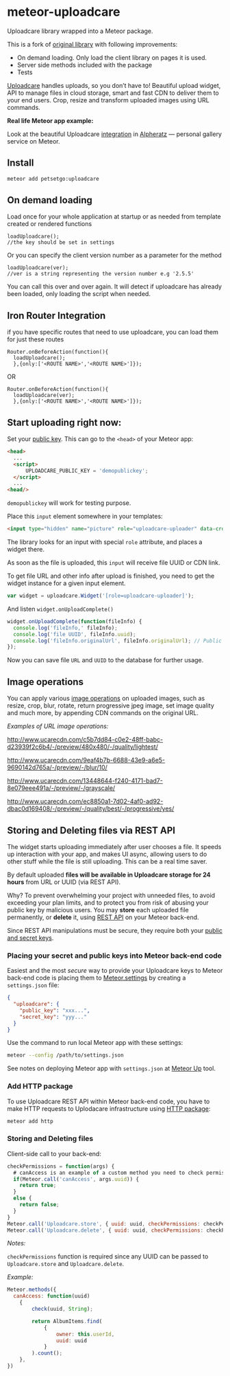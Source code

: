 # meteor-uploadcare

Uploadcare library wrapped into a Meteor package.

This is a fork of [original library](https://github.com/MaximDubrovin/meteor-uploadcare) with following improvements:

- On demand loading. Only load the client library on pages it is used.
- Server side methods included with the package
- Tests


<a href="https://uploadcare.com" target="_blank">Uploadcare</a> handles uploads, so you don’t have to!
Beautiful upload widget, API to manage files in cloud storage, smart and fast CDN to deliver them to your end users.
Crop, resize and transform uploaded images using URL commands.

__Real life Meteor app example:__

Look at the beautiful Uploadcare <a href="https://vimeo.com/111023471" target="_blank">integration</a> in <a href="https://alpheratz.co" target="_blank"> Alpheratz</a> — personal gallery service on Meteor.

## Install

```bash
meteor add petsetgo:uploadcare
```

## On demand loading

Load once for your whole application at startup or as needed from template created or rendered functions
```
loadUploadcare();
//the key should be set in settings
```
Or you can specify the client version number as a parameter for the method
```
loadUploadcare(ver);
//ver is a string representing the version number e.g '2.5.5'
```

You can call this over and over again.  It will detect if uploadcare has already been loaded, only loading the script when needed.

## Iron Router Integration

if you have specific routes that need to use uploadcare, you can load them for just these routes
```
Router.onBeforeAction(function(){
  loadUploadcare();
  },{only:['<ROUTE NAME>','<ROUTE NAME>']});
```
OR
```
Router.onBeforeAction(function(){
  loadUploadcare(ver);
  },{only:['<ROUTE NAME>','<ROUTE NAME>']});
```




## Start uploading right now:

Set your <a href="https://uploadcare.com/documentation/widget/#UPLOADCARE_PUBLIC_KEY" target="_blank">public key</a>. This can go to the `<head>` of your Meteor app:
```html
<head>
  ...
  <script>
      UPLOADCARE_PUBLIC_KEY = 'demopublickey';
  </script>
  ...
<head/>
```

`demopublickey` will work for testing purpose.

Place this `input` element somewhere in your templates:

```html
<input type="hidden" name="picture" role="uploadcare-uploader" data-crop />
```

The library looks for an input with special `role` attribute, and places a widget there.

As soon as the file is uploaded, this `input` will receive file UUID or CDN link.

To get file URL and other info after upload is finished,
you need to get the widget instance for a given input element.

```javascript
var widget = uploadcare.Widget('[role=uploadcare-uploader]');
```

And listen `widget.onUploadComplete()`

```javascript
widget.onUploadComplete(function(fileInfo) {
  console.log('fileInfo,' fileInfo);
  console.log('file UUID', fileInfo.uuid);
  console.log('fileInfo.originalUrl', fileInfo.originalUrl); // Public CDN URL of the uploaded file, without any operations.
});
```

Now you can save file `URL` and  `UUID`  to the database for further usage.

## Image operations

You can apply various <a href="https://uploadcare.com/documentation/cdn/#image-operations" target="_blank">image operations</a> on uploaded images, such as resize, crop, blur, rotate, return progressive jpeg image, set image quality and much more, by appending CDN commands on the original URL.

_Examples of URL image operations:_

http://www.ucarecdn.com/c5b7dd84-c0e2-48ff-babc-d23939f2c6b4/-/preview/480x480/-/quality/lightest/

http://www.ucarecdn.com/9eaf4b7b-6688-43e9-a6e5-9690142d765a/-/preview/-/blur/10/

http://www.ucarecdn.com/13448644-f240-4171-bad7-8e079eee491a/-/preview/-/grayscale/

http://www.ucarecdn.com/ec8850a1-7d02-4af0-ad92-dbac0d169408/-/preview/-/quality/best/-/progressive/yes/

## Storing and Deleting files via REST API

The widget starts uploading immediately after user chooses a file. It speeds up interaction with your app, and makes UI async, allowing users to do other stuff while the file is still uploading. This can be a real time saver.

By default uploaded __files will be available in Uploadcare storage for 24 hours__ from URL or UUID (via REST API).

Why? To prevent overwhelming your project with unneeded files, to avoid exceeding your plan limits, and to protect you from risk of abusing your public key by malicious users. You may __store__ each uploaded file permanently, or __delete__ it, using <a href="https://uploadcare.com/documentation/rest/" target="_blank">REST API</a> on your Meteor back-end.

Since REST API manipulations must be secure, they require both your <a href="https://uploadcare.com/documentation/keys/" target="_blank">public and secret keys</a>.


### Placing your secret and public keys into Meteor back-end code

Easiest and the most _secure_ way to provide your Uploadcare keys to Meteor back-end code is placing them to <a href="http://docs.meteor.com/#/full/meteor_settings" target="_blank">Meteor.settings</a> by creating a `settings.json` file:

```json
{
  "uploadcare": {
  	"public_key": "xxx...",
  	"secret_key": "yyy..."
  }
}
```

Use the command to run local Meteor app with these settings:

```bash
meteor --config /path/to/settings.json
```

See notes on deploying Meteor app with `settings.json` at <a href="https://github.com/arunoda/meteor-up" target="_blank">Meteor Up</a> tool.

### Add HTTP package

To use Uploadcare REST API within Meteor back-end code, you have to make HTTP requests to Uplodacare infrastructure using <a href="http://docs.meteor.com/#/full/http" target="_blank">HTTP package</a>:

```bash
meteor add http
```

### Storing and Deleting files

Client-side call to your back-end:

```javascript
checkPermissions = function(args) {
  # canAccess is an example of a custom method you need to check permissions
  if(Meteor.call('canAccess', args.uuid)) {
    return true;
  }
  else {
    return false;
  }
}
Meteor.call('Uploadcare.store', { uuid: uuid, checkPermissions: checkPermissions }, function(err, res) {});
Meteor.call('Uploadcare.delete', { uuid: uuid, checkPermissions: checkPermissions }, function(err, res) {});
```

_Notes:_

`checkPermissions` function is required since any UUID can be passed to `Uploadcare.store` and `Uploadcare.delete`.

_Example:_
```javascript
Meteor.methods({
  canAccess: function(uuid)
	{
		check(uuid, String);

		return AlbumItems.find(
			{
				owner: this.userId,
				uuid: uuid
			}
		).count();
	},
})
```
